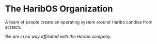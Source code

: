 # The HaribOS Organization
A team of people create an operating system around Haribo candies from scratch.

*We are in no way affiliated with the Haribo company.*